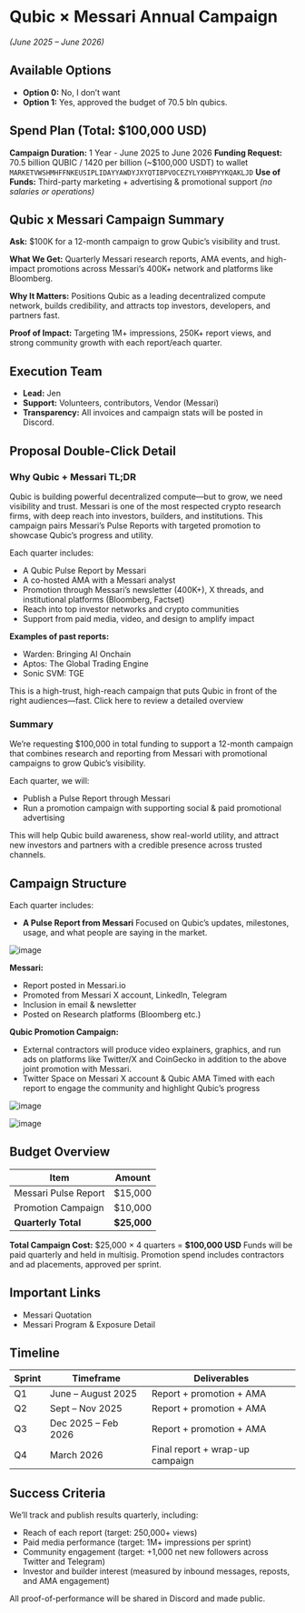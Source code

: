# Qubic × Messari Annual Campaign

*(June 2025 – June 2026)*

## Available Options

* **Option 0:** No, I don’t want
* **Option 1:** Yes, approved the budget of 70.5 bln qubics.

## Spend Plan (Total: \$100,000 USD)

**Campaign Duration:** 1 Year - June 2025 to June 2026
**Funding Request:** 70.5 billion QUBIC / 1420 per billion (\~\$100,000 USDT) to wallet `MARKETVWSHMHFFNKEUSIPLIDAYYAWDYJXYQTIBPVOCEZYLYXHBPYYKQAKLJD`
**Use of Funds:** Third-party marketing + advertising & promotional support
*(no salaries or operations)*

## Qubic x Messari Campaign Summary

**Ask:** \$100K for a 12-month campaign to grow Qubic’s visibility and trust.

**What We Get:** Quarterly Messari research reports, AMA events, and high-impact promotions across Messari’s 400K+ network and platforms like Bloomberg.

**Why It Matters:** Positions Qubic as a leading decentralized compute network, builds credibility, and attracts top investors, developers, and partners fast.

**Proof of Impact:** Targeting 1M+ impressions, 250K+ report views, and strong community growth with each report/each quarter.

## Execution Team

* **Lead:** Jen
* **Support:** Volunteers, contributors, Vendor (Messari)
* **Transparency:** All invoices and campaign stats will be posted in Discord.

## Proposal Double-Click Detail

### Why Qubic + Messari TL;DR

Qubic is building powerful decentralized compute—but to grow, we need visibility and trust.
Messari is one of the most respected crypto research firms, with deep reach into investors, builders, and institutions. This campaign pairs Messari’s Pulse Reports with targeted promotion to showcase Qubic’s progress and utility.

Each quarter includes:

* A Qubic Pulse Report by Messari
* A co-hosted AMA with a Messari analyst
* Promotion through Messari’s newsletter (400K+), X threads, and institutional platforms (Bloomberg, Factset)
* Reach into top investor networks and crypto communities
* Support from paid media, video, and design to amplify impact

**Examples of past reports:**

* Warden: Bringing AI Onchain
* Aptos: The Global Trading Engine
* Sonic SVM: TGE

This is a high-trust, high-reach campaign that puts Qubic in front of the right audiences—fast. Click here to review a detailed overview

### Summary

We’re requesting \$100,000 in total funding to support a 12-month campaign that combines research and reporting from Messari with promotional campaigns to grow Qubic’s visibility.

Each quarter, we will:

* Publish a Pulse Report through Messari
* Run a promotion campaign with supporting social & paid promotional advertising

This will help Qubic build awareness, show real-world utility, and attract new investors and partners with a credible presence across trusted channels.

## Campaign Structure

Each quarter includes:

* **A Pulse Report from Messari**
  Focused on Qubic’s updates, milestones, usage, and what people are saying in the market.

![image](https://github.com/user-attachments/assets/0565d237-964e-4133-ab61-9995f14d19a4)

**Messari:**

* Report posted in Messari.io
* Promoted from Messari X account, LinkedIn, Telegram
* Inclusion in email & newsletter
* Posted on Research platforms (Bloomberg etc.)

**Qubic Promotion Campaign:**

* External contractors will produce video explainers, graphics, and run ads on platforms like Twitter/X and CoinGecko in addition to the above joint promotion with Messari.
* Twitter Space on Messari X account & Qubic AMA
  Timed with each report to engage the community and highlight Qubic’s progress

![image](https://github.com/user-attachments/assets/812a6547-4e20-4327-9050-0a179b3d30ea)

![image](https://github.com/user-attachments/assets/9fe77557-f130-42e7-a732-c00f3ac36722)


## Budget Overview

| Item                 | Amount       |
| -------------------- | ------------ |
| Messari Pulse Report | \$15,000     |
| Promotion Campaign   | \$10,000     |
| **Quarterly Total**  | **\$25,000** |

**Total Campaign Cost:** \$25,000 × 4 quarters = **\$100,000 USD**
Funds will be paid quarterly and held in multisig. Promotion spend includes contractors and ad placements, approved per sprint.

## Important Links

* Messari Quotation
* Messari Program & Exposure Detail

## Timeline

| Sprint | Timeframe           | Deliverables                    |
| ------ | ------------------- | ------------------------------- |
| Q1     | June – August 2025  | Report + promotion + AMA        |
| Q2     | Sept – Nov 2025     | Report + promotion + AMA        |
| Q3     | Dec 2025 – Feb 2026 | Report + promotion + AMA        |
| Q4     | March 2026          | Final report + wrap-up campaign |

## Success Criteria

We’ll track and publish results quarterly, including:

* Reach of each report (target: 250,000+ views)
* Paid media performance (target: 1M+ impressions per sprint)
* Community engagement (target: +1,000 net new followers across Twitter and Telegram)
* Investor and builder interest (measured by inbound messages, reposts, and AMA engagement)

All proof-of-performance will be shared in Discord and made public.
